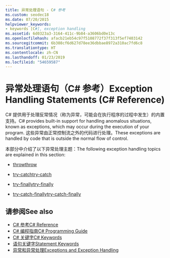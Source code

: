 ```yaml
---
title: 异常处理语句 - C# 参考
ms.custom: seodec18
ms.date: 07/20/2015
helpviewer_keywords:
- keywords [C#], exception handling
ms.assetid: 6d0323a3-3164-411c-9b84-a3606bd0e13c
ms.openlocfilehash: afacb21eb54c97f5108772f37f313f5ef7403142
ms.sourcegitcommit: 6b308cf6d627d78ee36dbbae8972a310ac7fd6c8
ms.translationtype: HT
ms.contentlocale: zh-CN
ms.lasthandoff: 01/23/2019
ms.locfileid: "54659587"
---
```

# <a name="exception-handling-statements-c-reference"></a><span data-ttu-id="bc769-102">异常处理语句（C# 参考）</span><span class="sxs-lookup"><span data-stu-id="bc769-102">Exception Handling Statements (C# Reference)</span></span>
<span data-ttu-id="bc769-103">C# 提供用于处理反常情况（称为异常，可能会在执行程序的过程中发生）的内置支持。</span><span class="sxs-lookup"><span data-stu-id="bc769-103">C# provides built-in support for handling anomalous situations, known as exceptions, which may occur during the execution of your program.</span></span> <span data-ttu-id="bc769-104">这些异常由正常控制流之外的代码进行处理。</span><span class="sxs-lookup"><span data-stu-id="bc769-104">These exceptions are handled by code that is outside the normal flow of control.</span></span>  
  
 <span data-ttu-id="bc769-105">本部分中介绍了以下异常处理主题：</span><span class="sxs-lookup"><span data-stu-id="bc769-105">The following exception handling topics are explained in this section:</span></span>  
  
-   [<span data-ttu-id="bc769-106">throw</span><span class="sxs-lookup"><span data-stu-id="bc769-106">throw</span></span>](../../../csharp/language-reference/keywords/throw.md)  
  
-   [<span data-ttu-id="bc769-107">try-catch</span><span class="sxs-lookup"><span data-stu-id="bc769-107">try-catch</span></span>](../../../csharp/language-reference/keywords/try-catch.md)  
  
-   [<span data-ttu-id="bc769-108">try-finally</span><span class="sxs-lookup"><span data-stu-id="bc769-108">try-finally</span></span>](../../../csharp/language-reference/keywords/try-finally.md)  
  
-   [<span data-ttu-id="bc769-109">try-catch-finally</span><span class="sxs-lookup"><span data-stu-id="bc769-109">try-catch-finally</span></span>](../../../csharp/language-reference/keywords/try-catch-finally.md)  
  
## <a name="see-also"></a><span data-ttu-id="bc769-110">请参阅</span><span class="sxs-lookup"><span data-stu-id="bc769-110">See also</span></span>

- [<span data-ttu-id="bc769-111">C# 参考</span><span class="sxs-lookup"><span data-stu-id="bc769-111">C# Reference</span></span>](../../../csharp/language-reference/index.md)
- [<span data-ttu-id="bc769-112">C# 编程指南</span><span class="sxs-lookup"><span data-stu-id="bc769-112">C# Programming Guide</span></span>](../../../csharp/programming-guide/index.md)
- [<span data-ttu-id="bc769-113">C# 关键字</span><span class="sxs-lookup"><span data-stu-id="bc769-113">C# Keywords</span></span>](../../../csharp/language-reference/keywords/index.md)
- [<span data-ttu-id="bc769-114">语句关键字</span><span class="sxs-lookup"><span data-stu-id="bc769-114">Statement Keywords</span></span>](../../../csharp/language-reference/keywords/statement-keywords.md)
- [<span data-ttu-id="bc769-115">异常和异常处理</span><span class="sxs-lookup"><span data-stu-id="bc769-115">Exceptions and Exception Handling</span></span>](../../../csharp/programming-guide/exceptions/index.md)
